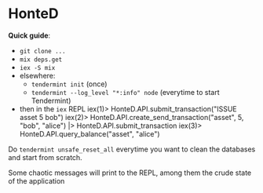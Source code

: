 # HonteD

**Quick guide**:

  - `git clone ...`
  - `mix deps.get`
  - `iex -S mix`
  - elsewhere:
    - `tendermint init` (once)
    - `tendermint --log_level "*:info" node` (everytime to start Tendermint)
  - then in the `iex` REPL
        iex(1)> HonteD.API.submit_transaction("ISSUE asset 5 bob")
        iex(2)> HonteD.API.create_send_transaction("asset", 5, "bob", "alice") |> HonteD.API.submit_transaction
        iex(3)> HonteD.API.query_balance("asset", "alice")


Do `tendermint unsafe_reset_all` everytime you want to clean the databases and start from scratch.

Some chaotic messages will print to the REPL, among them the crude state of the application
